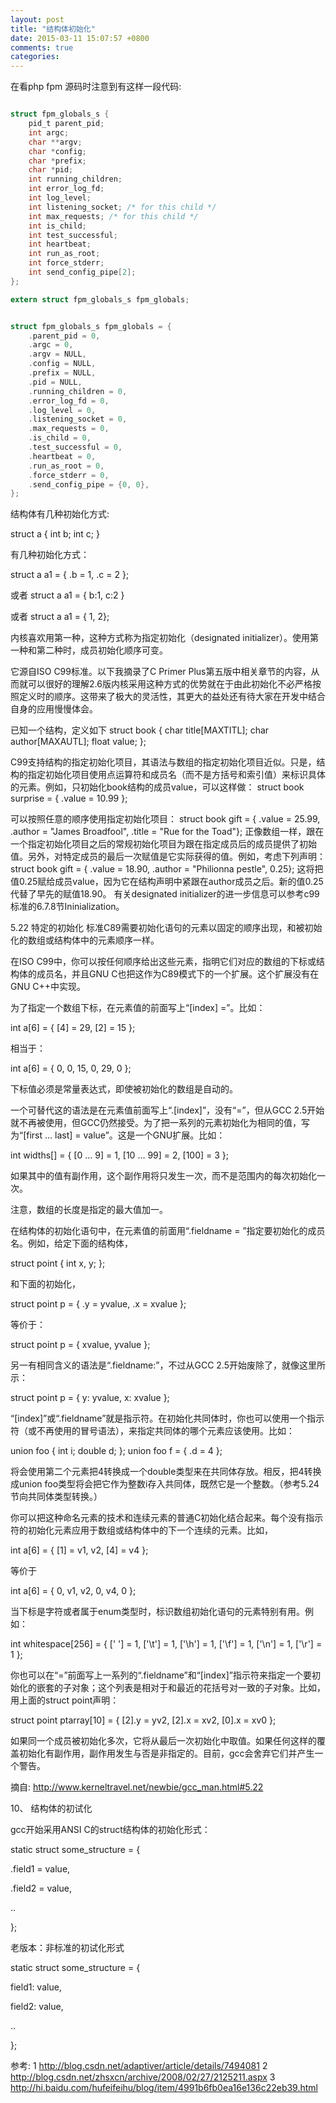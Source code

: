 ```yaml
---
layout: post
title: "结构体初始化"
date: 2015-03-11 15:07:57 +0800
comments: true
categories: 
---
```


在看php fpm 源码时注意到有这样一段代码:

``` c php-src/sapi/fpm/fpm.c

struct fpm_globals_s {
    pid_t parent_pid;
    int argc;
    char **argv;
    char *config;
    char *prefix;
    char *pid;
    int running_children;
    int error_log_fd;
    int log_level;
    int listening_socket; /* for this child */
    int max_requests; /* for this child */
    int is_child;
    int test_successful;
    int heartbeat;
    int run_as_root;
    int force_stderr;
    int send_config_pipe[2];
};

extern struct fpm_globals_s fpm_globals;


struct fpm_globals_s fpm_globals = {
    .parent_pid = 0,
    .argc = 0,
    .argv = NULL,
    .config = NULL,
    .prefix = NULL,
    .pid = NULL,
    .running_children = 0,
    .error_log_fd = 0,
    .log_level = 0,
    .listening_socket = 0,
    .max_requests = 0,
    .is_child = 0,
    .test_successful = 0,
    .heartbeat = 0,
    .run_as_root = 0,
    .force_stderr = 0,
    .send_config_pipe = {0, 0},
};

```


结构体有几种初始化方式:

struct a {
    int b;
    int c;
}

有几种初始化方式：

struct a a1 = {
    .b = 1,
    .c = 2
};

或者
struct a a1 = {
    b:1,
    c:2
}

或者
struct a a1 = { 1, 2};

内核喜欢用第一种，这种方式称为指定初始化（designated initializer）。使用第一种和第二种时，成员初始化顺序可变。


它源自ISO C99标准。以下我摘录了C Primer Plus第五版中相关章节的内容，从而就可以很好的理解2.6版内核采用这种方式的优势就在于由此初始化不必严格按照定义时的顺序。这带来了极大的灵活性，其更大的益处还有待大家在开发中结合自身的应用慢慢体会。

已知一个结构，定义如下
struct book {
    char title[MAXTITL];
    char author[MAXAUTL];
    float value;
};

C99支持结构的指定初始化项目，其语法与数组的指定初始化项目近似。只是，结构的指定初始化项目使用点运算符和成员名（而不是方括号和索引值）来标识具体的元素。例如，只初始化book结构的成员value，可以这样做：
    struct book surprise = { .value = 10.99 };

可以按照任意的顺序使用指定初始化项目：
    struct book gift = { .value = 25.99,
                                    .author = "James Broadfool",
                                    .title = "Rue for the Toad"};
正像数组一样，跟在一个指定初始化项目之后的常规初始化项目为跟在指定成员后的成员提供了初始值。另外，对特定成员的最后一次赋值是它实际获得的值。例如，考虑下列声明：
    struct book gift = { .value = 18.90,
                                    .author = "Philionna pestle",
                                    0.25};
    这将把值0.25赋给成员value，因为它在结构声明中紧跟在author成员之后。新的值0.25代替了早先的赋值18.90。
    有关designated initializer的进一步信息可以参考c99标准的6.7.8节Ininialization。




5.22 特定的初始化
标准C89需要初始化语句的元素以固定的顺序出现，和被初始化的数组或结构体中的元素顺序一样。

在ISO C99中，你可以按任何顺序给出这些元素，指明它们对应的数组的下标或结构体的成员名，并且GNU C也把这作为C89模式下的一个扩展。这个扩展没有在GNU C++中实现。

为了指定一个数组下标，在元素值的前面写上“[index] =”。比如：

    
int a[6] = { [4] = 29, [2] = 15 };
            
相当于：

    
int a[6] = { 0, 0, 15, 0, 29, 0 };
            
下标值必须是常量表达式，即使被初始化的数组是自动的。

一个可替代这的语法是在元素值前面写上“.[index]”，没有“=”，但从GCC 2.5开始就不再被使用，但GCC仍然接受。为了把一系列的元素初始化为相同的值，写为“[first ... last] = value”。这是一个GNU扩展。比如：

    
int widths[] = { [0 ... 9] = 1, [10 ... 99] = 2, [100] = 3 };
            
如果其中的值有副作用，这个副作用将只发生一次，而不是范围内的每次初始化一次。

注意，数组的长度是指定的最大值加一。

在结构体的初始化语句中，在元素值的前面用“.fieldname = ”指定要初始化的成员名。例如，给定下面的结构体，

    
struct point { int x, y; };
            
和下面的初始化，

    
struct point p = { .y = yvalue, .x = xvalue };
            
等价于：

    
struct point p = { xvalue, yvalue };
            
另一有相同含义的语法是“.fieldname:”，不过从GCC 2.5开始废除了，就像这里所示：

    
struct point p = { y: yvalue, x: xvalue };
            
“[index]”或“.fieldname”就是指示符。在初始化共同体时，你也可以使用一个指示符（或不再使用的冒号语法），来指定共同体的哪个元素应该使用。比如：

    
union foo { int i; double d; };
            union foo f = { .d = 4 };
            
将会使用第二个元素把4转换成一个double类型来在共同体存放。相反，把4转换成union foo类型将会把它作为整数i存入共同体，既然它是一个整数。（参考5.24节向共同体类型转换。）

你可以把这种命名元素的技术和连续元素的普通C初始化结合起来。每个没有指示符的初始化元素应用于数组或结构体中的下一个连续的元素。比如，

    
int a[6] = { [1] = v1, v2, [4] = v4 };
            
等价于

    
int a[6] = { 0, v1, v2, 0, v4, 0 };
            
当下标是字符或者属于enum类型时，标识数组初始化语句的元素特别有用。例如：

    
int whitespace[256]
            = { [' '] = 1, ['\t'] = 1, ['\h'] = 1,
            ['\f'] = 1, ['\n'] = 1, ['\r'] = 1 };
            
你也可以在“=”前面写上一系列的“.fieldname”和“[index]”指示符来指定一个要初始化的嵌套的子对象；这个列表是相对于和最近的花括号对一致的子对象。比如，用上面的struct point声明：

    
struct point ptarray[10] = { [2].y = yv2, [2].x = xv2, [0].x = xv0 };
            
如果同一个成员被初始化多次，它将从最后一次初始化中取值。如果任何这样的覆盖初始化有副作用，副作用发生与否是非指定的。目前，gcc会舍弃它们并产生一个警告。

摘自:  http://www.kerneltravel.net/newbie/gcc_man.html#5.22

 

10、 结构体的初试化

gcc开始采用ANSI C的struct结构体的初始化形式：

static struct some_structure = {

.field1 = value,

.field2 = value,

..

};

老版本：非标准的初试化形式

static struct some_structure = {

field1: value,

field2: value,

..

};


>

参考:
1 http://blog.csdn.net/adaptiver/article/details/7494081
2 http://blog.csdn.net/zhsxcn/archive/2008/02/27/2125211.aspx
3 http://hi.baidu.com/hufeifeihu/blog/item/4991b6fb0ea16e136c22eb39.html